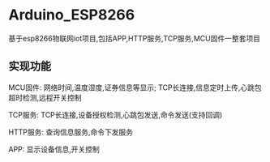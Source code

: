 # Arduino_ESP8266
基于esp8266物联网iot项目,包括APP,HTTP服务,TCP服务,MCU固件一整套项目

## 实现功能
MCU固件: 网络时间,温度湿度,证券信息等显示;
TCP长连接,信息定时上传,心跳包超时检测,远程开关控制
</p>
TCP服务: TCP长连接,设备授权检测,心跳包发送,命令发送(支持回调)
</p>
HTTP服务: 查询信息服务,命令下发服务
</p>
APP: 显示设备信息,开关控制
